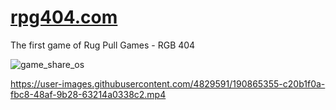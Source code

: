 # [rpg404.com](https://rpg404.com/)

The first game of Rug Pull Games - RGB 404

![game_share_os](https://user-images.githubusercontent.com/4829591/190865468-fe4dd667-8dec-47b5-a10b-90888c2f9648.png)

https://user-images.githubusercontent.com/4829591/190865355-c20b1f0a-fbc8-48af-9b28-63214a0338c2.mp4
